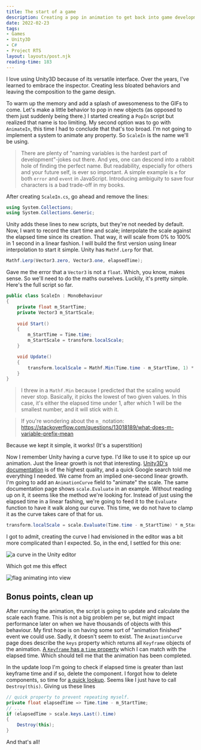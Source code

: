```yaml
---
title: The start of a game
description: Creating a pop in animation to get back into game development.
date: 2022-02-23
tags:
- Games
- Unity3D
- C#
- Project RTS
layout: layouts/post.njk
reading-time: 183
---
```


I love using Unity3D because of its versatile interface. Over the years, I've learned to embrace the inspector. Creating less bloated behaviors and leaving the composition to the game design.

To warm up the memory and add a splash of awesomeness to the GIFs to come. Let's make a little behavior to pop in new objects (as opposed to them just suddenly being there.) I started creating a `PopIn` script but realized that name is too limiting. My second option was to go with `AnimateIn`, this time I had to conclude that that's too broad. I'm not going to implement a system to animate any property. So `ScaleIn` is the name we'll be using.

> There are plenty of "naming variables is the hardest part of development"-jokes out there. And yes, one can descend into a rabbit hole of finding the perfect name. But readability, especially for others and your future self, is ever so important. A simple example is `e` for both `error` and `event` in JavaScript. Introducing ambiguity to save four characters is a bad trade-off in my books.

After creating `ScaleIn.cs`, go ahead and remove the lines:

```csharp
using System.Collections;
using System.Collections.Generic;
```

Unity adds these lines to new scripts, but they're not needed by default. Now, I want to record the start time and scale; interpolate the scale against the elapsed time since its creation. That way, it will scale from 0% to 100% in 1 second in a linear fashion. I will build the first version using linear interpolation to start it simple. Unity has `Mathf.Lerp` for that.

```csharp
Mathf.Lerp(Vector3.zero, Vector3.one, elapsedTime);
```

Gave me the error that a `Vector3` is not a `float`. Which, you know, makes sense. So we'll need to do the maths ourselves. Luckily, it's pretty simple. Here's the full script so far.

```csharp
public class ScaleIn : MonoBehaviour
{
    private float m_StartTime;
    private Vector3 m_StartScale;
    
    void Start()
    {
        m_StartTime = Time.time;
        m_StartScale = transform.localScale;
    }

    void Update()
    {
        transform.localScale = Mathf.Min(Time.time - m_StartTime, 1) * m_StartScale;
    }
}
```

> I threw in a `Mathf.Min` because I predicted that the scaling would never stop. Basically, it picks the lowest of two given values. In this case, it's either the elapsed time under 1, after which 1 will be the smallest number, and it will stick with it.

> If you're wondering about the `m_` notation: https://stackoverflow.com/questions/13018189/what-does-m-variable-prefix-mean

Because we kept it simple, it works! (It's a superstition)

Now I remember Unity having a curve type. I'd like to use it to spice up our animation. Just the linear growth is not that interesting. [Unity3D's documentation](https://docs.unity3d.com/ScriptReference/EditorGUI.CurveField.html) is of the highest quality, and a quick Google search told me everything I needed. We came from an implied one-second linear growth. I'm going to add an `AnimationCurve` field to "animate" the scale. The same documentation page shows `scale.Evaluate` in an example. Without reading up on it, it seems like the method we're looking for. Instead of just using the elapsed time in a linear fashing, we're going to feed it to the `Evaluate` function to have it walk along our curve. This time, we do not have to clamp it as the curve takes care of that for us.

```csharp
transform.localScale = scale.Evaluate(Time.time - m_StartTime) * m_StartScale;
```

I got to admit, creating the curve I had envisioned in the editor was a bit more complicated than I expected. So, in the end, I settled for this one:

![a curve in the Unity editor](/thoughts/img/rts-animation-curve.png)

Which got me this effect

![flag animating into view](/thoughts/img/rts-animation-result.gif)

## Bonus points, clean up

After running the animation, the script is going to update and calculate the scale each frame. This is not a big problem per se, but might impact performance later on when we have thousands of objects with this behaviour. My first hope is on having some sort of "animation finished" event we could use. Sadly, it doesn't seem to exist. The `AnimationCurve` page does describe the `keys` property which returns all `Keyframe` objects of the animation. [A `Keyframe` has a `time` property](https://docs.unity3d.com/ScriptReference/Keyframe.html) which I can match with the elapsed time. Which should tell me that the animation has been completed.

In the update loop I'm going to check if elapsed time is greater than last keyframe time and if so, delete the component. I forgot how to delete components, so time for [a quick lookup](https://answers.unity.com/questions/378930/how-delete-or-remove-a-component-of-an-gameobject.html). Seems like I just have to call `Destroy(this)`. Giving us these lines

```csharp
// quick property to prevent repeating myself.
private float elapsedTime => Time.time - m_StartTime; 
// ...
if (elapsedTime > scale.keys.Last().time)
{
    Destroy(this);
}
```

And that's all!
